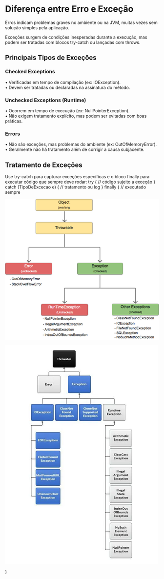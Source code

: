 # Diferença entre Erro e Exceção
Erros indicam problemas graves no ambiente ou na JVM, muitas vezes sem solução simples pela aplicação.

Exceções surgem de condições inesperadas durante a execução, mas podem ser tratadas com blocos try-catch ou lançadas com throws.

## Principais Tipos de Exceções

### Checked Exceptions
• Verificadas em tempo de compilação (ex: IOException).  
• Devem ser tratadas ou declaradas na assinatura do método.

### Unchecked Exceptions (Runtime)
• Ocorrem em tempo de execução (ex: NullPointerException).  
• Não exigem tratamento explícito, mas podem ser evitadas com boas práticas.

### Errors
• Não são exceções, mas problemas do ambiente (ex: OutOfMemoryError).  
• Geralmente não há tratamento além de corrigir a causa subjacente.

## Tratamento de Exceções
Use try-catch para capturar exceções específicas e o bloco finally para executar código que sempre deve rodar:
try {
    // código sujeito a exceção
} catch (TipoDeExcecao e) {
    // tratamento ou log
} finally {
    // executado sempre


 ![Throwable Hierarchy](./Exception-Hierarchy.png)

![Throwable Hierarchy](./Java-Exception-Hierarchy-Explained-1.webp)
  
}
